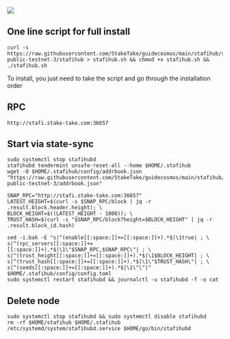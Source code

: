 ![](https://i.yapx.ru/RTuEU.jpg)


## One line script for full install
```
curl -s https://raw.githubusercontent.com/StakeTake/guidecosmos/main/stafihub/stafihub-public-testnet-3/stafihub > stafihub.sh && chmod +x stafihub.sh && ./stafihub.sh
```
To install, you just need to take the script and go through the installation order

## RPC
```
http://stafi.stake-take.com:36657
```

## Start via state-sync
```
sudo systemctl stop stafihubd
stafihubd tendermint unsafe-reset-all --home $HOME/.stafihub
wget -O $HOME/.stafihub/config/addrbook.json "https://raw.githubusercontent.com/StakeTake/guidecosmos/main/stafihub/stafihub-public-testnet-3/addrbook.json"

SNAP_RPC="http://stafi.stake-take.com:36657"
LATEST_HEIGHT=$(curl -s $SNAP_RPC/block | jq -r .result.block.header.height); \
BLOCK_HEIGHT=$((LATEST_HEIGHT - 1000)); \
TRUST_HASH=$(curl -s "$SNAP_RPC/block?height=$BLOCK_HEIGHT" | jq -r .result.block_id.hash)

sed -i.bak -E "s|^(enable[[:space:]]+=[[:space:]]+).*$|\1true| ; \
s|^(rpc_servers[[:space:]]+=[[:space:]]+).*$|\1\"$SNAP_RPC,$SNAP_RPC\"| ; \
s|^(trust_height[[:space:]]+=[[:space:]]+).*$|\1$BLOCK_HEIGHT| ; \
s|^(trust_hash[[:space:]]+=[[:space:]]+).*$|\1\"$TRUST_HASH\"| ; \
s|^(seeds[[:space:]]+=[[:space:]]+).*$|\1\"\"|" $HOME/.stafihub/config/config.toml
sudo systemctl restart stafihubd && journalctl -u stafihubd -f -o cat
```
## Delete node
```
sudo systemctl stop stafihubd && sudo systemctl disable stafihubd
rm -rf $HOME/stafihub $HOME/.stafihub /etc/systemd/system/stafihubd.service $HOME/go/bin/stafihubd
```
